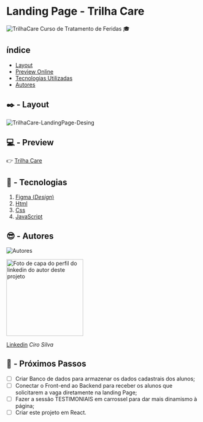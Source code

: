 # Landing Page - Trilha Care

![TrilhaCare](./assets/img/trilha%20cover.png)
Curso de Tratamento de Feridas 🎓

## índice
- <a href="#layout">Layout</a>
- <a href="#preview">Preview Online</a>
- <a href="#tecnologias">Tecnologias Utilizadas</a>
- <a href="#autores">Autores</a>

## ✒️ - Layout
![TrilhaCare-LandingPage-Desing](./assets/img/trilha%20cover.png)

##  💻  - Preview
👉 [Trilha Care](https://www.google.com.br/)
##  🔧  - Tecnologias
1. [Figma (<i>Design</i>)](https://www.figma.com/)
2. [Html](https://developer.mozilla.org/pt-BR/docs/Web/HTML)
3. [Css](https://developer.mozilla.org/pt-BR/docs/Web/CSS)
3. [JavaScript](https://developer.mozilla.org/pt-BR/docs/Web/JavaScript)
##  😎  - Autores
![Autores](https://media.licdn.com/dms/image/D4D16AQEOhfoYc4lcag/profile-displaybackgroundimage-shrink_350_1400/0/1697729915478?e=1715212800&v=beta&t=6ix6M6hfdY4tGGPgGGXyia--qnGxkul17LxpCqCdeTY)

<img style="width:200px" src="https://media.licdn.com/dms/image/D4D16AQEOhfoYc4lcag/profile-displaybackgroundimage-shrink_350_1400/0/1697729915478?e=1715212800&v=beta&t=6ix6M6hfdY4tGGPgGGXyia--qnGxkul17LxpCqCdeTY" alt="Foto de capa do perfil do linkedin do autor deste projeto"/>


[Linkedin](https://www.linkedin.com/in/ciro2023/)
<i>Ciro Silva</i>

##  🎯  - Próximos Passos
- [ ] Criar Banco de dados para armazenar os dados cadastrais dos alunos;
- [ ] Conectar o Front-end ao Backend para receber os alunos que solicitarem a vaga diretamente na landing Page;
- [ ] Fazer a sessão TESTIMONIAIS em carrossel para dar mais dinamismo à página;
- [ ] Criar este projeto em React.
